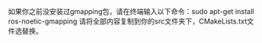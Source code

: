 如果你之前没安装过gmapping包，请在终端输入以下命令：sudo apt-get install ros-noetic-gmapping
请将全部内容复制到你的src文件夹下，CMakeLists.txt文件选替换。
